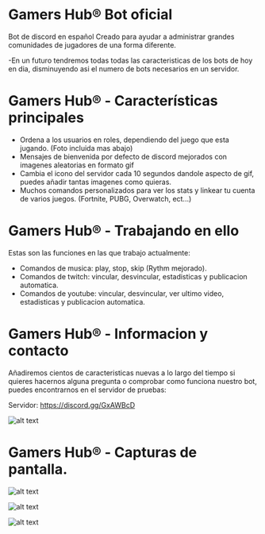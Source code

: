 # Gamers Hub® Bot oficial

Bot de discord en español
Creado para ayudar a administrar grandes comunidades de jugadores de una forma diferente.

-En un futuro tendremos todas todas las caracteristicas de los bots de hoy en dia,
disminuyendo asi el numero de bots necesarios en un servidor.

# Gamers Hub® - Características principales

- Ordena a los usuarios en roles, dependiendo del juego que esta jugando. (Foto incluida mas abajo)
- Mensajes de bienvenida por defecto de discord mejorados con imagenes aleatorias en formato gif
- Cambia el icono del servidor cada 10 segundos dandole aspecto de gif, puedes añadir tantas imagenes como quieras.
- Muchos comandos personalizados para ver los stats y linkear tu cuenta de varios juegos. (Fortnite, PUBG, Overwatch, ect...)

# Gamers Hub® - Trabajando en ello

Estas son las funciones en las que trabajo actualmente:

- Comandos de musica: play, stop, skip (Rythm mejorado).
- Comandos de twitch: vincular, desvincular, estadisticas y publicacion automatica.
- Comandos de youtube: vincular, desvincular, ver ultimo video, estadisticas y publicacion automatica.

# Gamers Hub® - Informacion y contacto

Añadiremos cientos de caracteristicas nuevas a lo largo del tiempo
si quieres hacernos alguna pregunta o comprobar como funciona nuestro bot, puedes encontrarnos en el servidor de pruebas:

Servidor: https://discord.gg/GxAWBcD 

![alt text](https://img.shields.io/discord/333226505469689861.svg?style=for-the-badge)

# Gamers Hub® - Capturas de pantalla.

![alt text](https://admin.computechx.eu/plugins/discord/3120a5771b54e09c1573b363c3c5047c.png)

![alt text](https://admin.computechx.eu/plugins/discord/6a5004a6c89d935b749f2d8a3f3979cf.png)

![alt text](https://admin.computechx.eu/plugins/discord/f2d6317a5d7776367c5d66be0c85d59b.png)

